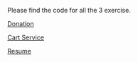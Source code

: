 Please find the code for all the 3 exercise.

[Donation](https://shruti-goyal21.github.io/)

[Cart Service](../../blob/master/ShoppingCart.js)

[Resume]()
